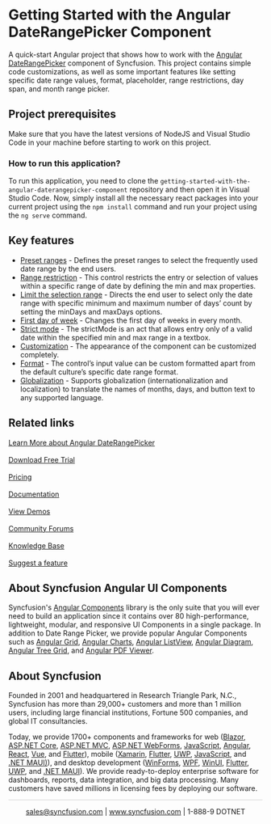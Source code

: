 # Getting Started with the Angular DateRangePicker Component

A quick-start Angular project that shows how to work with the [Angular DateRangePicker](https://www.syncfusion.com/angular-components/angular-daterangepicker?utm_source=github&utm_medium=listing&utm_campaign=angular-daterangepicker-github-samples) component of Syncfusion. This project contains simple code customizations, as well as some important features like setting specific date range values, format, placeholder, range restrictions, day span, and month range picker.

## Project prerequisites

Make sure that you have the latest versions of NodeJS and Visual Studio Code in your machine before starting to work on this project.

### How to run this application?

To run this application, you need to clone the `getting-started-with-the-angular-daterangepicker-component` repository and then open it in Visual Studio Code. Now, simply install all the necessary react packages into your current project using the `npm install` command and run your project using the `ng serve` command.

## Key features

* [Preset ranges](https://ej2.syncfusion.com/angular/demos/#/material/daterangepicker/presets?utm_source=github&utm_medium=listing&utm_campaign=angular-daterangepicker-github-samples) - Defines the preset ranges to select the frequently used date range by the end users.
* [Range restriction](https://ej2.syncfusion.com/angular/demos/#/material/daterangepicker/date-range?utm_source=github&utm_medium=listing&utm_campaign=angular-daterangepicker-github-samples) - This control restricts the entry or selection of values within a specific range of date by defining the min and max properties.
* [Limit the selection range](https://ej2.syncfusion.com/angular/demos/#/material/daterangepicker/day-span?utm_source=github&utm_medium=listing&utm_campaign=angular-daterangepicker-github-samples) - Directs the end user to select only the date range with specific minimum and maximum number of days’ count by setting the minDays and maxDays options.
* [First day of week](https://ej2.syncfusion.com/angular/documentation/daterangepicker/customization/#first-day-of-week?utm_source=github&utm_medium=listing&utm_campaign=angular-daterangepicker-github-samples) - Changes the first day of weeks in every month.
* [Strict mode](https://ej2.syncfusion.com/angular/documentation/daterangepicker/range-selection/#strict-mode?utm_source=github&utm_medium=listing&utm_campaign=angular-daterangepicker-github-samples) - The strictMode is an act that allows entry only of a valid date within the specified min and max range in a textbox.
* [Customization](https://ej2.syncfusion.com/angular/documentation/daterangepicker/customization/#daterangepicker?utm_source=github&utm_medium=listing&utm_campaign=angular-daterangepicker-github-samples) - The appearance of the component can be customized completely.
* [Format](https://ej2.syncfusion.com/angular/demos/#/material/daterangepicker/date-format?utm_source=github&utm_medium=listing&utm_campaign=angular-daterangepicker-github-samples) - The control’s input value can be custom formatted apart from the default culture’s specific date range format.
* [Globalization](https://ej2.syncfusion.com/angular/documentation/daterangepicker/globalization/#globalization?utm_source=github&utm_medium=listing&utm_campaign=angular-daterangepicker-github-samples) - Supports globalization (internationalization and localization) to translate the names of months, days, and button text to any supported language.

## Related links
[Learn More about Angular DateRangePicker](https://www.syncfusion.com/angular-components/angular-daterangepicker?utm_source=github&utm_medium=listing&utm_campaign=angular-daterangepicker-github-samples)<br/><br/>
[Download Free Trial](https://www.syncfusion.com/downloads/angular?utm_source=github&utm_medium=listing&utm_campaign=angular-daterangepicker-github-samples)<br/><br/>
[Pricing](https://www.syncfusion.com/sales/products/angular?utm_source=github&utm_medium=listing&utm_campaign=angular-daterangepicker-github-samples)<br/><br/>
[Documentation](https://ej2.syncfusion.com/angular/documentation/daterangepicker/getting-started/?utm_source=github&utm_medium=listing&utm_campaign=angular-daterangepicker-github-samples)<br/><br/>
[View Demos](https://ej2.syncfusion.com/angular/demos/#/material/daterangepicker/default?utm_source=github&utm_medium=listing&utm_campaign=angular-daterangepicker-github-samples)<br/><br/>
[Community Forums](https://www.syncfusion.com/forums/angular-components?utm_source=github&utm_medium=listing&utm_campaign=angular-daterangepicker-github-samples)<br/><br/>
[Knowledge Base](https://www.syncfusion.com/kb/angular-js2/daterangepicker?utm_source=github&utm_medium=listing&utm_campaign=angular-daterangepicker-github-samples)<br/><br/>
[Suggest a feature](https://www.syncfusion.com/feedback/angular?utm_source=github&utm_medium=listing&utm_campaign=angular-daterangepicker-github-samples)

## About Syncfusion Angular UI Components
Syncfusion's [Angular Components](https://www.syncfusion.com/angular-components?utm_source=github&utm_medium=listing&utm_campaign=angular-daterangepicker-github-samples) library is the only suite that you will ever need to build an application since it contains over 80 high-performance, lightweight, modular, and responsive UI Components in a single package. In addition to Date Range Picker, we provide popular Angular Components such as [Angular Grid](https://www.syncfusion.com/angular-components/angular-grid?utm_source=github&utm_medium=listing&utm_campaign=angular-daterangepicker-github-samples), [Angular Charts](https://www.syncfusion.com/angular-components/angular-charts?utm_source=github&utm_medium=listing&utm_campaign=angular-daterangepicker-github-samples), [Angular ListView](https://www.syncfusion.com/angular-components/angular-listview?utm_source=github&utm_medium=listing&utm_campaign=angular-daterangepicker-github-samples), [Angular Diagram](https://www.syncfusion.com/angular-components/angular-diagram?utm_source=github&utm_medium=listing&utm_campaign=angular-daterangepicker-github-samples), [Angular Tree Grid](https://www.syncfusion.com/angular-components/angular-tree-grid?utm_source=github&utm_medium=listing&utm_campaign=angular-daterangepicker-github-samples), and [Angular PDF Viewer](https://www.syncfusion.com/angular-components/angular-pdf-viewer?utm_source=github&utm_medium=listing&utm_campaign=angular-daterangepicker-github-samples).

## About Syncfusion
Founded in 2001 and headquartered in Research Triangle Park, N.C., Syncfusion has more than 29,000+ customers and more than 1 million users, including large financial institutions, Fortune 500 companies, and global IT consultancies.

Today, we provide 1700+ components and frameworks for web ([Blazor](https://www.syncfusion.com/blazor-components?utm_source=github&utm_medium=listing&utm_campaign=angular-daterangepicker-github-samples), [ASP.NET Core](https://www.syncfusion.com/aspnet-core-ui-controls?utm_source=github&utm_medium=listing&utm_campaign=angular-daterangepicker-github-samples), [ASP.NET MVC](https://www.syncfusion.com/aspnet-mvc-ui-controls?utm_source=github&utm_medium=listing&utm_campaign=angular-daterangepicker-github-samples), [ASP.NET WebForms](https://www.syncfusion.com/jquery/aspnet-webforms-ui-controls?utm_source=github&utm_medium=listing&utm_campaign=angular-daterangepicker-github-samples), [JavaScript](https://www.syncfusion.com/javascript-ui-controls?utm_source=github&utm_medium=listing&utm_campaign=angular-daterangepicker-github-samples), [Angular](https://www.syncfusion.com/angular-ui-components?utm_source=github&utm_medium=listing&utm_campaign=angular-daterangepicker-github-samples), [React](https://www.syncfusion.com/react-ui-components?utm_source=github&utm_medium=listing&utm_campaign=angular-daterangepicker-github-samples), [Vue](https://www.syncfusion.com/vue-ui-components?utm_source=github&utm_medium=listing&utm_campaign=angular-daterangepicker-github-samples), and [Flutter](https://www.syncfusion.com/flutter-widgets?utm_source=github&utm_medium=listing&utm_campaign=angular-daterangepicker-github-samples)), mobile ([Xamarin](https://www.syncfusion.com/xamarin-ui-controls?utm_source=github&utm_medium=listing&utm_campaign=angular-daterangepicker-github-samples), [Flutter](https://www.syncfusion.com/flutter-widgets?utm_source=github&utm_medium=listing&utm_campaign=angular-daterangepicker-github-samples), [UWP](https://www.syncfusion.com/uwp-ui-controls?utm_source=github&utm_medium=listing&utm_campaign=angular-daterangepicker-github-samples), [JavaScript](https://www.syncfusion.com/javascript-ui-controls?utm_source=github&utm_medium=listing&utm_campaign=angular-daterangepicker-github-samples), and [.NET MAUI)](https://www.syncfusion.com/maui-controls?utm_source=github&utm_medium=listing&utm_campaign=angular-daterangepicker-github-samples)), and desktop development ([WinForms](https://www.syncfusion.com/winforms-ui-controls?utm_source=github&utm_medium=listing&utm_campaign=angular-daterangepicker-github-samples), [WPF](https://www.syncfusion.com/wpf-ui-controls?utm_source=github&utm_medium=listing&utm_campaign=angular-daterangepicker-github-samples), [WinUI](https://www.syncfusion.com/winui-controls?utm_source=github&utm_medium=listing&utm_campaign=angular-daterangepicker-github-samples), [Flutter](https://www.syncfusion.com/flutter-widgets?utm_source=github&utm_medium=listing&utm_campaign=angular-daterangepicker-github-samples), [UWP](https://www.syncfusion.com/uwp-ui-controls?utm_source=github&utm_medium=listing&utm_campaign=angular-daterangepicker-github-samples), and [.NET MAUI](https://www.syncfusion.com/maui-controls?utm_source=github&utm_medium=listing&utm_campaign=angular-daterangepicker-github-samples)). We provide ready-to-deploy enterprise software for dashboards, reports, data integration, and big data processing. Many customers have saved millions in licensing fees by deploying our software.

<hr style="height:0.3px;border:none;color:lightgrey;background-color:lightgrey;" />

<p align="center">
  <a href="mailto:sales@syncfusion.com?Subject=Syncfusion Angular DateRangePicker - Github Sample" target="_top">sales@syncfusion.com</a> | <a href="https://www.syncfusion.com?utm_source=github&utm_medium=listing&utm_campaign=angular-daterangepicker-github-samples">www.syncfusion.com</a> | 1-888-9 DOTNET <br>
</p>
